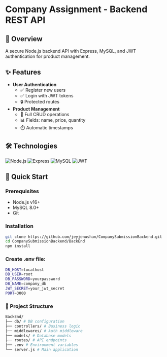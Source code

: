 # Company Assignment - Backend REST API

## 📌 Overview

A secure Node.js backend API with Express, MySQL, and JWT authentication for product management.

## ✨ Features

- **User Authentication**
  - ✅ Register new users
  - ✅ Login with JWT tokens
  - 🔒 Protected routes
- **Product Management**
  - 🛒 Full CRUD operations
  - 📊 Fields: name, price, quantity
  - ⏱️ Automatic timestamps

## 🛠️ Technologies

![Node.js](https://img.shields.io/badge/Node.js-339933?logo=nodedotjs&logoColor=white)
![Express](https://img.shields.io/badge/Express-000000?logo=express&logoColor=white)
![MySQL](https://img.shields.io/badge/MySQL-4479A1?logo=mysql&logoColor=white)
![JWT](https://img.shields.io/badge/JWT-000000?logo=jsonwebtokens&logoColor=white)

## 🚀 Quick Start

### Prerequisites

- Node.js v16+
- MySQL 8.0+
- Git

### Installation

```bash
git clone https://github.com/jeyjenushan/CompanySubmissionBackend.git
cd CompanySubmissionBackend/BackEnd
npm install
```

### Create .env file:

```bash
DB_HOST=localhost
DB_USER=root
DB_PASSWORD=yourpassword
DB_NAME=company_db
JWT_SECRET=your_jwt_secret
PORT=3000
```

### 📂 Project Structure

```bash
BackEnd/
├── db/ # DB configuration
├── controllers/ # Business logic
├── middlewares/ # Auth middleware
├── models/ # Database models
├── routes/ # API endpoints
├── .env # Environment variables
└── server.js # Main application
```
